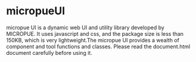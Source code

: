 # micropueUI
micropue UI is a dynamic web UI and utility library developed by MICROPUE. It uses javascript and css, and the package size is less than 150KB, which is very lightweight.The micropue UI provides a wealth of component and tool functions and classes. Please read the document.html document carefully before using it.
